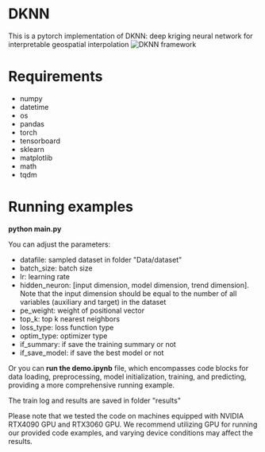 # DKNN
This is a pytorch implementation of DKNN: deep kriging neural network for interpretable geospatial interpolation
![DKNN framework](https://github.com/in1311/DKNN/assets/140888660/0b1f8538-f751-43f3-85f8-cc72dd7decd2)

# Requirements
* numpy
* datetime
* os
* pandas
* torch
* tensorboard
* sklearn
* matplotlib
* math
* tqdm

# Running examples
**python main.py**  

You can adjust the parameters:
* datafile:  sampled dataset in folder "Data/dataset"
* batch_size: batch size
* lr:  learning rate
* hidden_neuron:  [input dimension, model dimension, trend dimension]. Note that the input dimension should be equal to the number of all variables (auxiliary and target) in the dataset
* pe_weight:  weight of positional vector 
* top_k:  top k nearest neighbors
* loss_type:  loss function type
* optim_type:  optimizer type
* if_summary:  if save the training summary or not
* if_save_model:  if save the best model or not

Or you can **run the demo.ipynb** file, which encompasses code blocks for data loading, preprocessing, model initialization, training, and predicting, providing a more comprehensive running example.

The train log and results are saved in folder "results"

Please note that we tested the code on machines equipped with NVIDIA RTX4090 GPU and RTX3060 GPU. We recommend utilizing GPU for running our provided code examples, and varying device conditions may affect the results.
